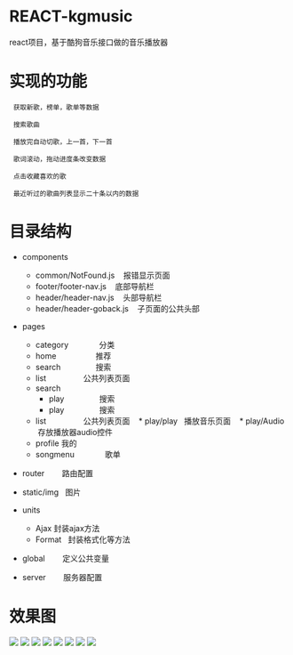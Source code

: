 # REACT-kgmusic
react项目，基于酷狗音乐接口做的音乐播放器

# 实现的功能

```
 获取新歌，榜单，歌单等数据
 
 搜索歌曲

 播放完自动切歌，上一首，下一首

 歌词滚动，拖动进度条改变数据
  
 点击收藏喜欢的歌
 
 最近听过的歌曲列表显示二十条以内的数据

```

# 目录结构
* components
    *  common/NotFound.js         报错显示页面
    *  footer/footer-nav.js       底部导航栏
    *  header/header-nav.js       头部导航栏
    *  header/header-goback.js    子页面的公共头部
* pages
    *  category              分类
    *  home                  推荐
    *  search                搜索
    *  list                  公共列表页面
    *  search                
        *  play                搜索
        *  play                搜索
    *  list                  公共列表页面
    *  play/play             播放音乐页面
    *  play/Audio            存放播放器audio控件
    *  profile               我的
    *  songmenu              歌单

* router          路由配置
* static/img      图片
* units
    *  Ajax       封装ajax方法
    *  Format     封装格式化等方法
* global          定义公共变量 
* server          服务器配置 


# 效果图

![](https://github.com/Ercyao/REACT-kgmusic/blob/master/img/1-1.jpg)
![](https://github.com/Ercyao/REACT-kgmusic/blob/master/img/1-2.jpg)
![](https://github.com/Ercyao/REACT-kgmusic/blob/master/img/1-3.jpg)
![](https://github.com/Ercyao/REACT-kgmusic/blob/master/img/2-1.jpg)
![](https://github.com/Ercyao/REACT-kgmusic/blob/master/img/2-2.jpg)
![](https://github.com/Ercyao/REACT-kgmusic/blob/master/img/3-1.jpg)
![](https://github.com/Ercyao/REACT-kgmusic/blob/master/img/3-2.jpg)
![](https://github.com/Ercyao/REACT-kgmusic/blob/master/img/4-1.jpg)



